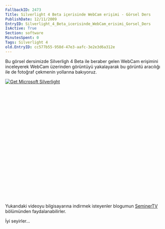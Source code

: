 ```yaml
---
FallbackID: 2473
Title: Silverlight 4 Beta içerisinde WebCam erişimi - Görsel Ders
PublishDate: 12/11/2009
EntryID: Silverlight_4_Beta_icerisinde_WebCam_erisimi_Gorsel_Ders
IsActive: True
Section: software
MinutesSpent: 0
Tags: Silverlight 4
old.EntryID: cc577b55-958d-47e3-aafc-3e2e3d6a312e
---
```

Bu görsel dersimizde Silverligh 4 Beta ile beraber gelen WebCam
erişimini inceleyerek WebCam üzerinden görüntüyü yakalayarak bu görüntü
aracılığı ile de fotoğraf çekmenin yollarına bakıyoruz.

<div style="width:512px;height:384px;">

[![Get Microsoft
Silverlight](http://go2.microsoft.com/fwlink/?LinkId=108181)](http://go2.microsoft.com/fwlink/?LinkID=124807)

</div>

Yukarıdaki videoyu bilgisayarına indirmek isteyenler blogumun
[SeminerTV](http://daron.yondem.com/tr/formatpage.aspx?path=seminertv.format.html#GorselDersler)
bölümünden faydalanabilirler.

İyi seyirler...



